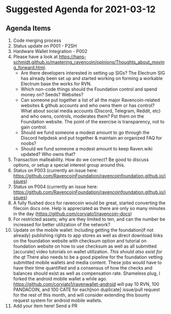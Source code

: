 # Suggested Agenda for 2021-03-12

## Agenda Items
1. Code merging process
1. Status update on P001 - P2SH
1. Hardware Wallet Integration - P002
1. Please have a look at https://hans-schmidt.github.io/mastering_ravencoin/opinions/Thoughts_about_moving_forward.html. 
   - Are there developers interested in setting up SIGs? The Electrum SIG has already been set up and started working on forming a workable Electrum base the works for RVN.
   - Which non-code things should the Foundation control and spend money on? Seeds? Websites?
   - Can someone put together a list of all the major Ravencoin-related websites & github accounts and who owns them or has control? What about social media accounts (Discord, Telegram, Reddit, etc) and who owns, controls, moderates them? Pst them on the Foundation website. The point of the exercise is transparency, not to gain control.
    - Should we fund someone a modest amount to go through the Discord helpdesk and put together & maintain an organized FAQ for noobs?
    - Should we fund someone a modest amount to keep Raven.wiki updated? Who owns that?
1. Transaction malleability. How do we correct? Be good to discuss options, or setup a special interest group around this.
1. Status on P003 (currently an issue here: https://github.com/RavencoinFoundation/ravencoinfoundation.github.io/issues)
1. Status on P004 (currently an issue here: https://github.com/RavencoinFoundation/ravencoinfoundation.github.io/issues)
1. A fully flushed docs for ravencoin would be great, started converting the filecoin docs one.  Help is appreciated as there are only so many minutes in the day (https://github.com/corviato1/ravencoin-docs) 
1. For restricted assets; why are they limited to ten, and can the number be increased for better utilization of the network?
1. Update on the mobile wallet: Including getting the foundation(if not already) publishing rights to app stores as well as direct download links on the foundation website with checksum option and tutorial on foundation website on how to use checksum as well as all submitted [accurate] video tutorials on wallet utilization. *This should also exist for the qt*  There also needs to be a good pipeline for the foundation vetting submitted mobile wallets and media content.   These jobs would have to have their time quantified and a consensus of how the checks and balances should exist as well as compensation rate.  Shameless plug, I forked the android mobile wallet a while ago.  https://github.com/corviato1/ravenwallet-android  will pay 10 RVN, 100 PANDACOIN, and 100 CATE for each[non duplicate] issue/pull request for the rest of this month, and will consider extending this bounty request system for android mobile wallets.
1. Add your item here! Send a PR
